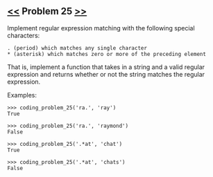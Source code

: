 ## [<<](../24) Problem 25 [>>](../26)

Implement regular expression matching with the following special characters:

    . (period) which matches any single character
    * (asterisk) which matches zero or more of the preceding element

That is, implement a function that takes in a string and a valid regular expression and returns whether or not the
string matches the regular expression.

Examples:

    >>> coding_problem_25('ra.', 'ray')
    True

    >>> coding_problem_25('ra.', 'raymond')
    False

    >>> coding_problem_25('.*at', 'chat')
    True

    >>> coding_problem_25('.*at', 'chats')
    False

